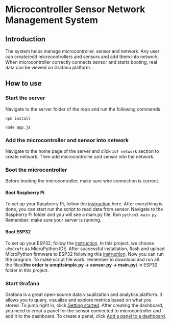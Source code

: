 # Microcontroller Sensor Network Management System

## Introduction
The system helps manage microcontroller, sensor and network. Any user can create/edit microcontrollers and sensors and add them into network. When microcontroller correctly connects sensor and starts booting, real data can be viewed on Grafana platform.

## How to use
### Start the server

Navigate to the server folder of the repo and run the following commands

`npm install`

`node app.js`

### Add the microcontroller and sensor into network

Navigate to the home page of the server and click `IoT network` section to create network. Then add microcontroller and sensor into the network.

### Boot the microcontroller

Before booting the microcontroller, make sure wire connection is correct.

#### Boot Raspberry Pi
To set up your Raspberry Pi, follow the [instruction](https://www.raspberrypi.org/documentation/setup/) here. After everything is done, you can start run the script to read data from sensor. Navigate to the Raspberry Pi folder and you will see a main.py file. Run `python3 main.py`. Remember: make sure your server is running.

#### Boot ESP32
To set up your ESP32, follow the [instruction](https://randomnerdtutorials.com/install-upycraft-ide-windows-pc-instructions/). In this project, we choose `uPyCraft` as MicroPython IDE. After successful installation, flash and upload MicroPython firmware to ESP32 following this [instruction](https://randomnerdtutorials.com/flash-upload-micropython-firmware-esp32-esp8266/). Now you can run the program. To make script file work. remember to download and run all the files(**the order is umqttsimple.py -> sensor.py -> main.py**) in ESP32 folder in this project. 

### Start Grafana
Grafana is a great open-source data visualization and analytics platform. It allows you to query, visualize and explore metrics based on what you stored. To jump right in, click [Getting started](https://grafana.com/docs/grafana/latest/getting-started/getting-started/). After creating the dashboard, you need to creat a panel for the sensor connected to microcontroller and add it to the dashboard. To create a panel, click [Add a panel to a dashboard](https://grafana.com/docs/grafana/latest/panels/add-a-panel/).
